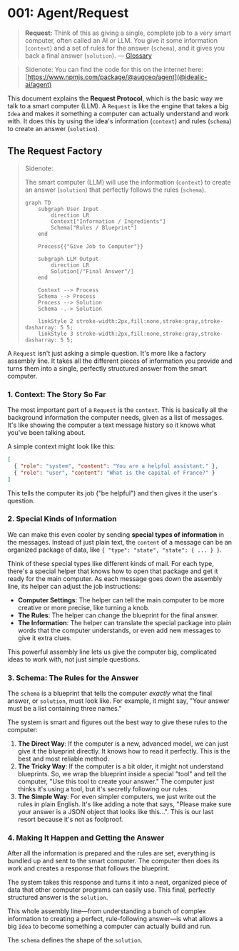 # 001: Agent/Request

> **Request:** Think of this as giving a single, complete job to a very smart computer, often called an AI or LLM. You give it some information (`context`) and a set of rules for the answer (`schema`), and it gives you back a final answer (`solution`). — [Glossary](./000_glossary.md)

> Sidenote: You can find the code for this on the internet here: [https://www.npmjs.com/package/@augceo/agent](@idealic-ai/agent)

This document explains the **Request Protocol**, which is the basic way we talk to a smart computer (LLM). A `Request` is like the engine that takes a big `Idea` and makes it something a computer can actually understand and work with. It does this by using the idea's information (`context`) and rules (`schema`) to create an answer (`solution`).

## The Request Factory

> Sidenote:
>
> The smart computer (LLM) will use the information (`context`) to create an answer (`solution`) that perfectly follows the rules (`schema`).
>
> ```mermaid
> graph TD
>     subgraph User Input
>         direction LR
>         Context["Information / Ingredients"]
>         Schema["Rules / Blueprint"]
>     end
>
>     Process{{"Give Job to Computer"}}
>
>     subgraph LLM Output
>         direction LR
>         Solution[/"Final Answer"/]
>     end
>
>     Context --> Process
>     Schema --> Process
>     Process --> Solution
>     Schema -.-> Solution
>
>     linkStyle 2 stroke-width:2px,fill:none,stroke:gray,stroke-dasharray: 5 5;
>     linkStyle 3 stroke-width:2px,fill:none,stroke:gray,stroke-dasharray: 5 5;
> ```

A `Request` isn't just asking a simple question. It's more like a factory assembly line. It takes all the different pieces of information you provide and turns them into a single, perfectly structured answer from the smart computer.

### 1. Context: The Story So Far

The most important part of a `Request` is the `context`. This is basically all the background information the computer needs, given as a list of messages. It's like showing the computer a text message history so it knows what you've been talking about.

A simple context might look like this:

```json
[
  { "role": "system", "content": "You are a helpful assistant." },
  { "role": "user", "content": "What is the capital of France?" }
]
```

This tells the computer its job ("be helpful") and then gives it the user's question.

### 2. Special Kinds of Information

We can make this even cooler by sending **special types of information** in the messages. Instead of just plain text, the `content` of a message can be an organized package of data, like `{ "type": "state", "state": { ... } }`.

Think of these special types like different kinds of mail. For each type, there's a special helper that knows how to open that package and get it ready for the main computer. As each message goes down the assembly line, its helper can adjust the job instructions:

- **Computer Settings**: The helper can tell the main computer to be more creative or more precise, like turning a knob.
- **The Rules**: The helper can change the blueprint for the final answer.
- **The Information**: The helper can translate the special package into plain words that the computer understands, or even add new messages to give it extra clues.

This powerful assembly line lets us give the computer big, complicated ideas to work with, not just simple questions.

### 3. Schema: The Rules for the Answer

The `schema` is a blueprint that tells the computer _exactly_ what the final answer, or `solution`, must look like. For example, it might say, "Your answer must be a list containing three names."

The system is smart and figures out the best way to give these rules to the computer:

1.  **The Direct Way**: If the computer is a new, advanced model, we can just give it the blueprint directly. It knows how to read it perfectly. This is the best and most reliable method.
2.  **The Tricky Way**: If the computer is a bit older, it might not understand blueprints. So, we wrap the blueprint inside a special "tool" and tell the computer, "Use this tool to create your answer." The computer just thinks it's using a tool, but it's secretly following our rules.
3.  **The Simple Way**: For even simpler computers, we just write out the rules in plain English. It's like adding a note that says, "Please make sure your answer is a JSON object that looks like this...". This is our last resort because it's not as foolproof.

### 4. Making It Happen and Getting the Answer

After all the information is prepared and the rules are set, everything is bundled up and sent to the smart computer. The computer then does its work and creates a response that follows the blueprint.

The system takes this response and turns it into a neat, organized piece of data that other computer programs can easily use. This final, perfectly structured answer is the `solution`.

This whole assembly line—from understanding a bunch of complex information to creating a perfect, rule-following answer—is what allows a big `Idea` to become something a computer can actually build and run.

The `schema` defines the shape of the `solution`.
